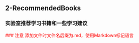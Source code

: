 ## 2-RecommendedBooks
### 实验室推荐学习书籍和一些学习建议
<font color=#ff0000>### 注意 添加文件时文件名后缀为.md，使用Markdown标记语言</font>
